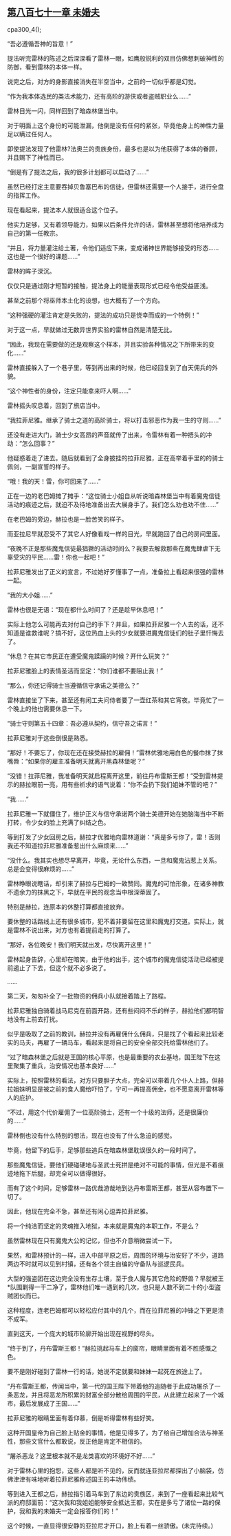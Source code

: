 ## [第八百七十一章 未婚夫](https://www.xxbiquge.com/11_11222/9022842.html)


  cpa300_4();

  “吾必遵循吾神的旨意！”

  提法听完雷林的陈述之后深深看了雷林一眼，如鹰般锐利的双目仿佛想刺破神性的防御，看到雷林的本体一样。

  说完之后，对方的身影直接消失在半空当中，之前的一切似乎都是幻觉。

  “作为我本体选民的类法术能力，还有高阶的游侠或者盗贼职业么……”

  雷林目光一闪，同样回到了暗森林堡当中。

  对于明面上这个身份的可能泄漏，他倒是没有任何的紧张，毕竟他身上的神性力量足以瞒过任何人。

  即使提法发现了他雷林?法奥兰的贵族身份，最多也是以为他获得了本体的眷顾，并且赐下了神性而已。

  “倒是有了提法之后，我的很多计划都可以启动了……”

  虽然已经打定主意要吞掉贝鲁塞巴布的信徒，但雷林还需要一个人接手，进行全盘的指挥工作。

  现在看起来，提法本人就很适合这个位子。

  他实力足够，又有着领导能力，如果以后条件允许的话，雷林甚至想将他培养成为自己的第一任教宗。

  “并且，将力量灌注给土著，令他们适应下来，变成诸神世界能够接受的形态……这也是一个很好的课题……”

  雷林的眸子深沉。

  仅仅只是通过刚才短暂的接触，提法身上的能量表现形式已经令他受益匪浅。

  甚至之前那个将巫师本土化的设想，也大概有了一个方向。

  “这种强硬的灌注肯定是失败的，提法的成功只是侥幸而成的一个特例！”

  对于这一点，早就做过无数异世界实验的雷林自然是清楚无比。

  “因此，我现在需要做的还是观察这个样本，并且实验各种情况之下所带来的变化……”

  雷林直接躲入了一个巷子里，等到再出来的时候，他已经回复到了白天佣兵的外貌。

  “这个神性者的身份，注定只能拿来吓人啊……”

  雷林摇头叹息着，回到了旅店当中。

  “我拉菲尼雅。继承了骑士之道的高阶骑士，将以打击邪恶作为我一生的守则……”

  还没有走进大门，骑士少女高昂的声音就传了出来，令雷林有着一种捂头的冲动：“怎么回事？”

  他疑惑着走了进去。随后就看到了全身披挂的拉菲尼雅，正在高举着手里的的骑士佩剑，一副宣誓的样子。

  “哦！我的天！雷，你可回来了……”

  正在一边的老巴姆摊了摊手：“这位骑士小姐自从听说暗森林堡当中有着魔鬼信徒活动的痕迹之后，就迫不及待地准备出去大展身手了。我们怎么劝也劝不住……”

  在老巴姆的旁边，赫拉也是一脸苦笑的样子。

  而亚拉尼早就忍受不了其它人好像看戏一样的目光，早就跑回了自己的房间里面。

  “夜晚不正是那些魔鬼信徒最猖獗的活动时间么？我要去解救那些在魔鬼肆虐下无辜受灾的平民……雷！你也一起吧！”

  拉菲尼雅发出了正义的宣言，不过她好歹懂事了一点，准备拉上看起来很强的雷林一起。

  “我的大小姐……”

  雷林也很是无语：“现在都什么时间了？还是趁早休息吧！”

  实际上他怎么可能再去对付自己的手下？并且，如果拉菲尼雅一个人去的话，还不知道是谁救谁呢？搞不好，这位热血上头的少女就要进魔鬼信徒们的肚子里忏悔去了。

  “休息？在其它市民正在遭受魔鬼蹂躏的时候？开什么玩笑？”

  拉菲尼雅脸上的表情圣洁而坚定：“你们谁都不要阻止我！”

  “那么，你还记得骑士当遵循信守承诺之美德么？”

  雷林直接坐了下来，甚至还有闲工夫问侍者要了一壶红茶和其它宵夜。毕竟忙了一个晚上的他也需要休息一下。

  “骑士守则第五十四章：吾必遵从契约，信守吾之诺言！”

  拉菲尼雅对于这些倒很是熟悉。

  “那好！不要忘了，你现在还在接受赫拉的雇佣！”雷林优雅地用白色的餐巾抹了抹嘴唇：“如果你的雇主准备明天就离开黑森林堡呢？”

  “没错！拉菲尼雅，我准备明天就启程离开这里，前往丹布雷斯王都！”受到雷林提示的赫拉眼前一亮，用有些祈求的语气说着：“你不会扔下我们姐妹不管的吧？”

  “我……”

  拉菲尼雅一下就僵住了，维护正义与信守承诺两个骑士美德开始在她脑海当中不断打转，令少女的脸上充满了纠结之色。

  等到打发了少女回房之后，赫拉才优雅地向雷林道谢：“真是多亏你了，雷！否则我还不知道拉菲尼雅准备惹出什么麻烦来……”

  “没什么。我其实也想尽早离开，毕竟，无论什么东西，一旦和魔鬼沾惹上关系。总是会变得很麻烦的……”

  雷林睁眼说瞎话，却引来了赫拉与巴姆的一致赞同。魔鬼的可怕形象，在诸多神教不遗余力的抹黑之下，早就在平民的观念当中根深蒂固了。

  特别是赫拉，连原本的休整打算都直接放弃。

  要休整的话路线上还有很多城市，犯不着非要留在这里和魔鬼打交道。实际上，就是雷林不说出来，对方也有着提前走的打算了。

  “那好，各位晚安！我们明天就出发，尽快离开这里！”

  雷林起身告辞，心里却在暗笑，由于他的出手，这个城市的魔鬼信徒活动已经被提前遏止了下去，但这个就不必多说了。

  ……

  第二天，匆匆补全了一批物资的佣兵小队就接着踏上了路程。

  拉菲尼雅独自骑着战马尼克在前面开路，还有些闷闷不乐的样子，赫拉他们都明智地没有上前去打扰。

  似乎是吸取了之前的教训，赫拉并没有再雇佣什么佣兵，只是找了个看起来比较老实的马夫，再雇了一辆马车，看起来是将自己的安全全部交托给雷林他们了。

  “过了暗森林堡之后就是王国的核心平原，也是最重要的农业基地，国王陛下在这里聚集了重兵，治安情况也基本良好……”

  实际上，按照雷林的看法，对方只要胆子大点，完全可以带着几个仆人上路，但赫拉姐妹明显是被之前的食人魔给吓怕了，宁可一再提高佣金，也不愿意离开雷林等人的庇护。

  “不过，用这个代价雇佣了一位高阶骑士，还有一个十级的法师，还是很廉价的……”

  雷林倒也没有什么特别的想法，现在也没有了什么急迫的感觉。

  毕竟，他留下的后手，足够那些追兵在暗森林堡耽误很久的一段时间了。

  那些魔鬼信徒，要他们硬碰硬地与圣武士死拼是绝对不可能的事情，但光是不着痕迹地拖下后腿，却完全可以做得很好。

  而有了这个时间，足够雷林一路优哉游哉地到达丹布雷斯王都，甚至从容布置下一切了。

  因此，他现在完全不急，甚至还有闲心逗弄拉菲尼雅。

  将一个纯洁而坚定的灵魂推入地狱，本来就是魔鬼的本职工作，不是么？

  虽然雷林现在只有魔鬼大公的记忆，但也不介意稍微尝试一下。

  果然，和雷林预计的一样，进入中部平原之后，周围的环境与治安好了不少，道路两边不时就可以见到村镇，还有各个领主自编的守备队与巡逻民兵。

  大型的强盗团在这边完全没有生存土壤，至于食人魔与其它危险的野兽？早就被王*队围剿得一干二净了，雷林他们唯一遇到的几次，也只是人数不到二十的小型盗贼团伙而已。

  这种程度，连老巴姆都可以轻松应付其中的几个，而在拉菲尼雅的冲锋之下更是溃不成军。

  直到这天，一个庞大的城市轮廓开始出现在视野的尽头。

  “终于到了，丹布雷斯王都！”赫拉挑起马车上的窗帘，眼睛里面有着不胜感慨之色。

  要不是刚好碰到了雷林一行的话，她说不定就要和妹妹一起死在旅途上了。

  “丹布雷斯王都，传闻当中，第一代的国王陛下带着他的追随者于此成功屠杀了一条恶龙，并且将恶龙所积累的财富全部分散给周围的平民，从此建立起来了一个城市，最后发展成了王国……”

  拉菲尼雅的眼睛里面有着仰慕，倒是听得雷林有些好笑。

  这种开国皇帝为自己脸上贴金的事情，他是见得多了，为了给自己增加合法与神圣性，那些文官什么都敢说，反正他是肯定不相信的。

  “屠杀恶龙？这里根本就不是龙类喜欢的环境好不好……”

  对于雷林心里的抱怨，这些人都是听不见的，反而就连亚拉尼都探出了小脑袋，仿佛津津有味地听着拉菲尼雅称述国王的丰功伟绩。

  等到进入王都之后，赫拉指引着马车到了东边的贵族区，来到了一座看起来比较气派的府邸面前：“这次我和我姐姐能够安全抵达王都，实在是多亏了诸位一路的保护，我和我的未婚夫一定会报答你们的！”

  这个时候，一直显得很安静的亚拉尼才开口，脸上有着一丝骄傲。(未完待续。)
